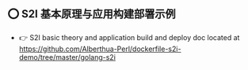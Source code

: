 ## ⭕ S2I 基本原理与应用构建部署示例

- 👉 S2I basic theory and application build and deploy doc located at https://github.com/Alberthua-Perl/dockerfile-s2i-demo/tree/master/golang-s2i
